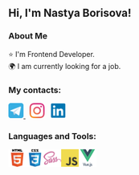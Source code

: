 ## Hi, I'm **Nastya Borisova**!

### About Me
⭐ I'm Frontend Developer.  
🌍 I am currently looking for a job.
  

### My contacts:
<a href="https://t.me/nb_dv" target="_blank">
    <img height="30px" src="icons/telegram.svg">
</a>
<a href="https://www.instagram.com/anasstiya" target="_blank" style="display: inline-block; margin:0 8px 0 8px">
    <img height="30" src="icons/insta.svg">
</a> 
<a href="https://www.linkedin.com/in/anastasia-borisova-77b596233/" target="_blank">
    <img height="30px" src="icons/linked-in.svg">
</a>

### Languages and Tools:   
<img align="left" alt="HTML5" width="35px" src="https://raw.githubusercontent.com/github/explore/80688e429a7d4ef2fca1e82350fe8e3517d3494d/topics/html/html.png">
<img align="left" alt="CSS3" width="35px" src="https://raw.githubusercontent.com/github/explore/80688e429a7d4ef2fca1e82350fe8e3517d3494d/topics/css/css.png">
<img align="left" alt="Sass" width="35px" src="https://raw.githubusercontent.com/github/explore/80688e429a7d4ef2fca1e82350fe8e3517d3494d/topics/sass/sass.png">
<img align="left" alt="JavaScript" width="35px" src="https://raw.githubusercontent.com/github/explore/80688e429a7d4ef2fca1e82350fe8e3517d3494d/topics/javascript/javascript.png">
<img align="left" alt="Vue" width="35px" src="https://raw.githubusercontent.com/devicons/devicon/master/icons/vuejs/vuejs-original-wordmark.svg">
